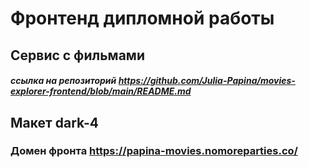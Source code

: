 # Фронтенд дипломной работы
## Сервис с фильмами
##### ссылка на репозиторий https://github.com/Julia-Papina/movies-explorer-frontend/blob/main/README.md

## Макет dark-4

### Домен фронта https://papina-movies.nomoreparties.co/
